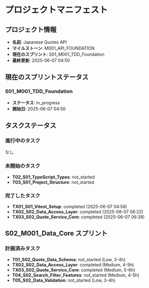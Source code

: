 # プロジェクトマニフェスト

## プロジェクト情報
- **名前**: Japanese Quotes API
- **マイルストーン**: M001_API_FOUNDATION
- **現在のスプリント**: S01_M001_TDD_Foundation
- **最終更新**: 2025-06-07 04:50

## 現在のスプリントステータス

### S01_M001_TDD_Foundation
- **ステータス**: in_progress
- **開始日**: 2025-06-07 04:50

## タスクステータス

### 進行中のタスク
なし

### 未開始のタスク
- **T02_S01_TypeScript_Types**: not_started
- **T03_S01_Project_Structure**: not_started

### 完了したタスク
- **TX01_S01_Vitest_Setup**: completed (2025-06-07 04:58)
- **TX02_S02_Data_Access_Layer**: completed (2025-06-07 06:22)
- **TX03_S02_Quote_Service_Core**: completed (2025-06-07 06:38)

## S02_M001_Data_Core スプリント

### 計画済みタスク
- **T01_S02_Quote_Data_Schema**: not_started (Low, 3-4h)
- **TX02_S02_Data_Access_Layer**: completed (Medium, 4-5h)
- **TX03_S02_Quote_Service_Core**: completed (Medium, 5-6h)
- **T04_S02_Search_Filter_Features**: not_started (Medium, 4-5h)
- **T05_S02_Data_Validation**: not_started (Low, 3-4h)